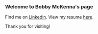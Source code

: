 ### Welcome to Bobby McKenna's page

Find me on [LinkedIn](https://www.linkedin.com/in/bobby-mckenna/).
View my resume [here](resume.md).

Thank you for visiting!

